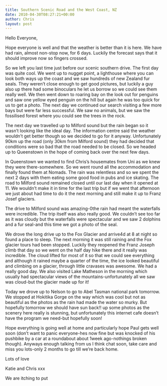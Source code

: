 ```yaml
---
title: Southern Scenic Road and the West Coast, NZ
date: 2010-04-30T08:27:21+00:00
author: Chris
layout: post
---
```

Hello Everyone,

Hope everyone is well and that the weather is better than it is here. We have had rain, almost non-stop now, for 6 days. Luckily the forecast says that it should improve now so fingers crossed.

So we left you last time just before our scenic southern drive. The first day was quite cool. We went up to nugget point, a lighthouse where you can look both ways up the coast and we saw hundreds of new Zealand fur seals. They weren&#8217;t close enough to get good pictures, but luckily a guy also up there had some binoculars he let us borrow so we could see them really well. We then went down to roaring bay on the look out for penguins and saw one yellow eyed penguin on the hill but again he was too quick for us to get a photo. The next day we continued our search visiting a few more bays but were far less successful. We saw no animals, but we saw the fossilised forest where you could see the trees in the rock.

The next day we travelled up to Milford sound but the rain began so it wasn&#8217;t looking like the ideal day. The information centre said the weather wouldn&#8217;t get better though so we decided to go for it anyway. Unfortunately 90km up the road (only 30km from Milford sound) they had decided that conditions were so bad that the road needed to be closed. So we headed up to Queenstown in the hope of coming back over the next few days.

In Queenstown we wanted to find Chris&#8217;s housemates from Uni as we knew they were there-somewhere. So we went round all the accommodation and finally found them at Nomads. The rain was relentless and so we spent the next 2 days with them eating some good food in pubs and ice skating. The road to Milford sound remained closed until our last day when it opened at 11. We wouldn&#8217;t make it in time for the last trip but if we went that afternoon we just about had time to do it the next morning and still make it up to Franz Josef glaciers.

The drive to Milford sound was amazing-0the rain had meant the waterfalls were incredible. The trip itself was also really good. We couldn&#8217;t see too far as it was cloudy but the waterfalls were spectacular and we saw 2 dolphins and a fur seal-and this time we got a photo of the seal.

We drove the long drive up to the Fox Glacier and arrive4d at 8 at night so found a place to sleep. The next morning it was still raining and the Fox glacier tours had been stopped. Luckily they reopened the Franz Joseph climb that day so we went on the half day hike there and it really was incredible. The cloud lifted for most of it so that we could see everything and although it rained maybe a quarter of the time, the ice looked beautiful and climbing on a glacier, through little cravases was awesome. We had a really good day. We also visited Lake Matheson in the morning which usually had spectacular views of the mountains-unfortunately all we saw was cloud-but the glacier made up for it!

Today we drove up to Nelson to go to Abel Tasman national park tomorrow. We stopped at Hokitika Gorge on the way which was cool but not as beautiful as the photos as the rain had made the water so murky. But hopefully tomorrow we should have sun back!! up some photos as the scenery here really is stunning, but unfortunately this internet cafe doesn&#8217;t have the program we need-but hopefully soon!

Hope everything is going well at home and particularly hope Paul gets well soon (don&#8217;t want to panic everyone-hes now fine but was knocked of his pushbike by a car at a roundabout about 1week ago-nothings broken though). Anyways enough talking from us I think chat soon, take care and miss you lots-only 2 months to go till we&#8217;re back home.

Lots of love

Katie and Chris xxx

We are itching to put
